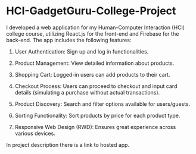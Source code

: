 # HCI-GadgetGuru-College-Project

I developed a web application for my Human-Computer Interaction (HCI) college course, utilizing React.js for the front-end and Firebase for the back-end. The app includes the following features:

1) User Authentication:
 Sign up and log in functionalities.

2) Product Management:
View detailed information about products.

3) Shopping Cart:
Logged-in users can add products to their cart.

4) Checkout Process:
Users can proceed to checkout and input card details (simulating a purchase without actual transactions).

5) Product Discovery:
Search and filter options available for users/guests.

6) Sorting Functionality:
Sort products by price for each product type.

7) Responsive Web Design (RWD):
Ensures great experience across various devices.

In project description there is a link to hosted app.
